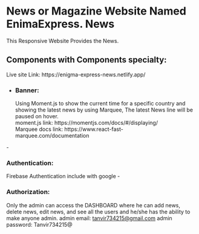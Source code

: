# News or Magazine Website Named EnimaExpress. News

This Responsive Website Provides the News.<br>
<h2>Components with Components specialty:</h2>
Live site Link: https://enigma-express-news.netlify.app/

- <h3>Banner: </h3> Using Moment.js to show the current time for a specific country and showing the latest news by using Marquee, The latest News line will be paused on hover.<br>moment.js link: https://momentjs.com/docs/#/displaying/ <br> Marquee docs link: https://www.react-fast-marquee.com/documentation
-<h3>Authentication: </h3> Firebase Authentication include with google
-<h3>Authorization: </h3> Only the admin can access the DASHBOARD where he can add news, delete news, edit news, and see all the users and he/she has the ability to make anyone admin.
admin email: tanvir734215@gmail.com
admin password: Tanvir734215@



